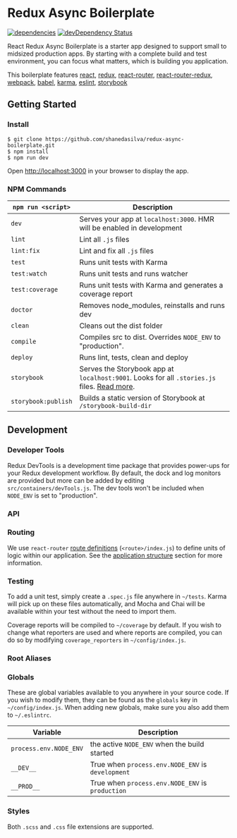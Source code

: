 # Redux Async Boilerplate

[![dependencies](https://david-dm.org/shanedasilva/redux-async-boilerplate.svg)](https://david-dm.org/shanedasilva/redux-async-boilerplate)
[![devDependency Status](https://david-dm.org/shanedasilva/redux-async-boilerplate/dev-status.svg)](https://david-dm.org/shanedasilva/redux-async-boilerplate#info=devDependencies)

React Redux Async Boilerplate is a starter app designed to support small to midsized production apps. By starting with a complete build and test environment, you can focus what matters, which is building you application.

This boilerplate features [react](https://github.com/facebook/react), [redux](https://github.com/rackt/redux), [react-router](https://github.com/rackt/react-router), [react-router-redux](https://github.com/rackt/react-router-redux), [webpack](https://github.com/webpack/webpack), [babel](https://github.com/babel/babel), [karma](https://github.com/karma-runner/karma), [eslint](http://eslint.org), [storybook](https://github.com/kadirahq/react-storybook)

## Getting Started

### Install

    $ git clone https://github.com/shanedasilva/redux-async-boilerplate.git
    $ npm install
    $ npm run dev

Open [http://localhost:3000](http://localhost:3000) in your browser to display the app.

### NPM Commands
|`npm run <script>`|Description|
|------------------|-----------|
|`dev`|Serves your app at `localhost:3000`. HMR will be enabled in development|
|`lint`|Lint all `.js` files|
|`lint:fix`|Lint and fix all `.js` files|
|`test`|Runs unit tests with Karma|
|`test:watch`|Runs unit tests and runs watcher|
|`test:coverage`|Runs unit tests with Karma and generates a coverage report|
|`doctor`|Removes node_modules, reinstalls and runs dev|
|`clean`|Cleans out the dist folder|
|`compile`|Compiles src to dist. Overrides `NODE_ENV` to "production".|
|`deploy`|Runs lint, tests, clean and deploy|
|`storybook`|Serves the Storybook app at `localhost:9001`. Looks for all `.stories.js` files. [Read more](https://github.com/kadirahq/react-storybook).|
|`storybook:publish`|Builds a static version of Storybook at `/storybook-build-dir`|

## Development

### Developer Tools

Redux DevTools is a development time package that provides power-ups for your Redux development workflow. By default, the dock and log monitors are provided but more can be added by editing `src/containers/devTools.js`. The dev tools won't be included when `NODE_ENV` is set to "production".

### API

### Routing

We use `react-router` [route definitions](https://github.com/reactjs/react-router/blob/master/docs/API.md#plainroute) (`<route>/index.js`) to define units of logic within our application. See the [application structure](#application-structure) section for more information.

### Testing

To add a unit test, simply create a `.spec.js` file anywhere in `~/tests`. Karma will pick up on these files automatically, and Mocha and Chai will be available within your test without the need to import them.

Coverage reports will be compiled to `~/coverage` by default. If you wish to change what reporters are used and where reports are compiled, you can do so by modifying `coverage_reporters` in `~/config/index.js`.

### Root Aliases

### Globals

These are global variables available to you anywhere in your source code. If you wish to modify them, they can be found as the `globals` key in `~/config/index.js`. When adding new globals, make sure you also add them to `~/.eslintrc`.

|Variable|Description|
|---|---|
|`process.env.NODE_ENV`|the active `NODE_ENV` when the build started|
|`__DEV__`|True when `process.env.NODE_ENV` is `development`|
|`__PROD__`|True when `process.env.NODE_ENV` is `production`|


### Styles

Both `.scss` and `.css` file extensions are supported.
